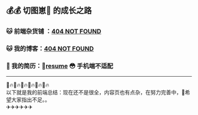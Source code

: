 ## 💰💰 切图崽🐶 的成长之路
### 🐱 前端杂货铺 ：[404 NOT FOUND](https://docs.icey.cc) 
### 🐱 我的博客：[404 NOT FOUND](https://wang.icey.cc) 
### 🐯 我的简历：[resume](https://cv.icey.cc) 😳 手机端不适配
---
🔥🔥🔥🔥🔥🔥  
以下就是我的前端总结：现在还不是很全，内容页也有点杂，在努力完善中，💪希望大家指出不足。。  
✈️✈️✈️✈️✈️✈️